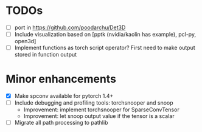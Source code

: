 # TODOs
- [ ] port in https://github.com/poodarchu/Det3D
- [ ] Include visualization based on [pptk (nvidia/kaolin has example), pcl-py, open3d]
- [ ] Implement functions as torch script operator? First need to make output stored in function output

# Minor enhancements

- [x] Make spconv available for pytorch 1.4+
- [ ] Include debugging and profiling tools: torchsnooper and snoop
  - Improvement: implement torchsnooper for SparseConvTensor
  - Improvement: let snoop output value if the tensor is a scalar
- [ ] Migrate all path processing to pathlib
